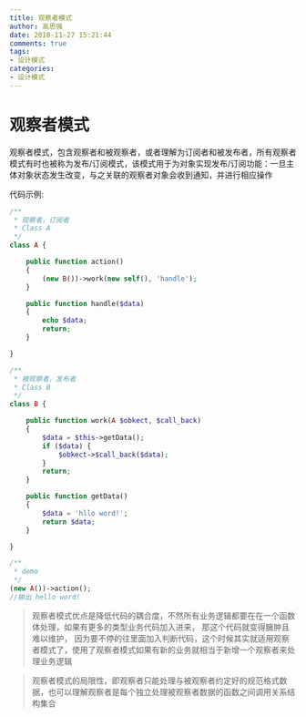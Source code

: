 ```yaml
---
title: 观察者模式
author: 高思强
date: 2018-11-27 15:21:44
comments: true
tags:
- 设计模式
categories:
- 设计模式
---
```


# 观察者模式

观察者模式，包含观察者和被观察者，或者理解为订阅者和被发布者，所有观察者模式有时也被称为发布/订阅模式，该模式用于为对象实现发布/订阅功能：一旦主体对象状态发生改变，与之关联的观察者对象会收到通知，并进行相应操作

代码示例:

```php
/**
 * 观察者，订阅者
 * Class A
 */
class A {

    public function action()
    {
        (new B())->work(new self(), 'handle');
    }

    public function handle($data)
    {
        echo $data;
        return;
    }

}

/**
 * 被观察者，发布者
 * Class B
 */
class B {

    public function work(A $obkect, $call_back)
    {
        $data = $this->getData();
        if ($data) {
            $obkect->$call_back($data);
        }
        return;
    }

    public function getData()
    {
        $data = 'hllo word!';
        return $data;
    }

}

/**
 * demo
 */
(new A())->action();
//输出 hello word!
```

> 观察者模式优点是降低代码的耦合度，不然所有业务逻辑都要在在一个函数体处理，如果有更多的类型业务代码加入进来， 那这个代码就变得臃肿且难以维护， 因为要不停的往里面加入判断代码，这个时候其实就适用观察者模式了，使用了观察者模式如果有新的业务就相当于新增一个观察者来处理业务逻辑

> 观察者模式的局限性，即观察者只能处理与被观察者约定好的规范格式数据，也可以理解观察者是每个独立处理被观察者数据的函数之间调用关系结构集合